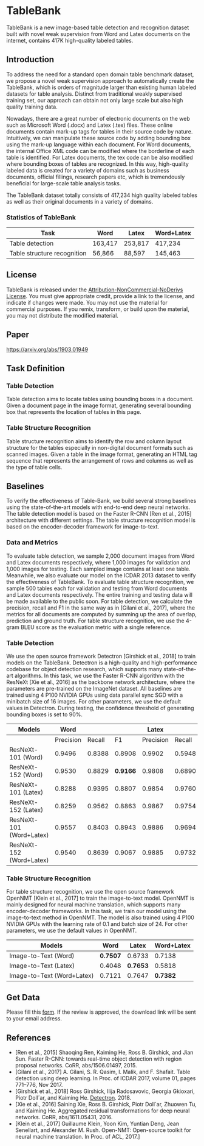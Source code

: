 # TableBank

TableBank is a new image-based table
detection and recognition dataset built with novel
weak supervision from Word and Latex documents
on the internet, contains 417K high-quality
labeled tables.

## Introduction
To address the need for a standard open domain table
benchmark dataset, we propose a novel weak supervision approach
to automatically create the TableBank, which is orders
of magnitude larger than existing human labeled datasets for
table analysis. Distinct from traditional weakly supervised
training set, our approach can obtain not only large scale but
also high quality training data.

Nowadays, there are a great
number of electronic documents on the web such as Microsoft
Word (.docx) and Latex (.tex) files. These online documents
contain mark-up tags for tables in their source code by nature.
Intuitively, we can manipulate these source code by adding
bounding box using the mark-up language within each document.
For Word documents, the internal Office XML code
can be modified where the borderline of each table is identified.
For Latex documents, the tex code can be also modified
where bounding boxes of tables are recognized. In this
way, high-quality labeled data is created for a variety of domains
such as business documents, official fillings, research
papers etc, which is tremendously beneficial for large-scale
table analysis tasks.

The TableBank dataset totally consists of 417,234 high
quality labeled tables as well as their original documents in
a variety of domains.

### Statistics of TableBank
| Task                        | Word    | Latex   | Word+Latex |
|-----------------------------|---------|---------|------------|
| Table detection             | 163,417 | 253,817 | 417,234    |
| Table structure recognition | 56,866  | 88,597  | 145,463    |


## License
TableBank is released under the [Attribution-NonCommercial-NoDerivs License](https://creativecommons.org/licenses/by-nc-nd/4.0/). You must give appropriate credit, provide a link to the license, and indicate if changes were made. You may not use the material for commercial purposes. If you remix, transform, or build upon the material, you may not distribute the modified material.

## Paper
https://arxiv.org/abs/1903.01949

## Task Definition

### Table Detection
Table detection aims to locate tables using bounding boxes
in a document. 
Given a document page in the image format,
generating several bounding box that represents the
location of tables in this page.

### Table Structure Recognition
Table structure recognition aims to identify the row and column
layout structure for the tables especially in non-digital
document formats such as scanned images.
Given a table in the image format,
generating an HTML tag sequence that represents the
arrangement of rows and columns as well as the type of table
cells.

## Baselines
To verify the effectiveness of Table-Bank,
we build several strong baselines using the state-of-the-art
models with end-to-end deep neural networks. The
table detection model is based on the Faster R-CNN [Ren
et al., 2015] architecture with different settings. The table
structure recognition model is based on the encoder-decoder
framework for image-to-text.
### Data and Metrics
To evaluate
table detection, we sample 2,000 document images from
Word and Latex documents respectively, where 1,000 images
for validation and 1,000 images for testing. Each sampled image
contains at least one table. Meanwhile, we also evaluate
our model on the ICDAR 2013 dataset to verify the effectiveness
of TableBank. To evaluate table structure recognition,
we sample 500 tables each for validation and testing from
Word documents and Latex documents respectively. The entire
training and testing data will be made available to the public
soon. For table detection, we calculate the precision, recall
and F1 in the same way as in [Gilani et al., 2017], where
the metrics for all documents are computed by summing up
the area of overlap, prediction and ground truth. For table
structure recognition, we use the 4-gram BLEU score as the
evaluation metric with a single reference.

### Table Detection
We use the open source framework Detectron
[Girshick et al., 2018] to train models on the TableBank.
Detectron is a high-quality and high-performance codebase
for object detection research, which supports many state-of-the-art
algorithms. In this task, we use the Faster R-CNN algorithm
with the ResNeXt [Xie et al., 2016] as the backbone
network architecture, where the parameters are pre-trained on
the ImageNet dataset. All baselines are trained using 4 P100
NVIDIA GPUs using data parallel sync SGD with a minibatch
size of 16 images. For other parameters, we use the
default values in Detectron. During testing, the confidence
threshold of generating bounding boxes is set to 90%.

| Models                   | Word      |        |        | Latex     |        |        | Word+Latex |        |        |
|--------------------------|-----------|--------|--------|-----------|--------|--------|------------|--------|--------|
|                          | Precision | Recall | F1     | Precision | Recall | F1     | Precision  | Recall | F1     |
| ResNeXt-101 (Word)       | 0.9496    | 0.8388 | 0.8908 | 0.9902    | 0.5948 | 0.7432 | 0.9594     | 0.7607 | 0.8486 |
| ResNeXt-152 (Word)       | 0.9530    | 0.8829 | **0.9166** | 0.9808    | 0.6890 | 0.8094 | 0.9603     | 0.8209 | 0.8851 |
| ResNeXt-101 (Latex)      | 0.8288    | 0.9395 | 0.8807 | 0.9854    | 0.9760 | 0.9807 | 0.8744     | 0.9512 | 0.9112 |
| ResNeXt-152 (Latex)      | 0.8259    | 0.9562 | 0.8863 | 0.9867    | 0.9754 | **0.9810** | 0.8720     | 0.9624 | 0.9149 |
| ResNeXt-101 (Word+Latex) | 0.9557    | 0.8403 | 0.8943 | 0.9886    | 0.9694 | 0.9789 | 0.9670     | 0.8817 | 0.9224 |
| ResNeXt-152 (Word+Latex) | 0.9540    | 0.8639 | 0.9067 | 0.9885    | 0.9732 | 0.9808 | 0.9657     | 0.8989 | **0.9311** |

### Table Structure Recognition
For table structure recognition, we use the open source
framework OpenNMT [Klein et al., 2017] to train the image-to-text model.
OpenNMT is mainly designed for neural
machine translation, which supports many encoder-decoder
frameworks. In this task, we train our model using the image-to-text
method in OpenNMT. The model is also trained using
4 P100 NVIDIA GPUs with the learning rate of 0.1
and batch size of 24. For other parameters,
we use the default values in OpenNMT.

| Models                     | Word   | Latex  | Word+Latex |
|----------------------------|--------|--------|------------|
| Image-to-Text (Word)       | **0.7507** | 0.6733 | 0.7138     |
| Image-to-Text (Latex)      | 0.4048 | **0.7653** | 0.5818     |
| Image-to-Text (Word+Latex) | 0.7121 | 0.7647 | **0.7382**     |

## Get Data
Please fill this [form](https://forms.office.com/Pages/ResponsePage.aspx?id=v4j5cvGGr0GRqy180BHbRw1hSTX2waZIoerSk1J6CyNUMTRCUEZCR0lVOVZaTVhLUFVJTjhJUkdXSi4u). If the review is approved, the download link will be sent to your email address. 

## References

- [Ren et al., 2015] Shaoqing Ren, Kaiming He, Ross B. Girshick,
    and Jian Sun. Faster R-CNN: towards real-time
    object detection with region proposal networks. CoRR,
    abs/1506.01497, 2015.
- [Gilani et al., 2017] A. Gilani, S. R. Qasim, I. Malik, and
    F. Shafait. Table detection using deep learning. In Proc. of
    ICDAR 2017, volume 01, pages 771–776, Nov 2017.
- [Girshick et al., 2018] Ross Girshick, Ilija Radosavovic,
    Georgia Gkioxari, Piotr Doll´ar, and Kaiming He. [Detectron](
    https://github.com/facebookresearch/detectron).
    2018.
- [Xie et al., 2016] Saining Xie, Ross B. Girshick, Piotr
    Doll´ar, Zhuowen Tu, and Kaiming He. Aggregated residual
    transformations for deep neural networks. CoRR,
    abs/1611.05431, 2016.
- [Klein et al., 2017] Guillaume Klein, Yoon Kim, Yuntian
    Deng, Jean Senellart, and Alexander M. Rush. Open-NMT:
    Open-source toolkit for neural machine translation.
    In Proc. of ACL, 2017.]